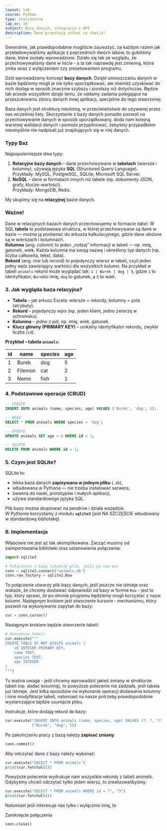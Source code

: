 ```yaml
---
layout: lab
course: Python
type: stacjonarne
lab_nr: 10
subject: Bazy danych, integracja z API
description: Dane przestają znikać co chwila!
---
```

Generalnie, jak prawdopodobnie mogliście zauważyć, za każdym razem jak przeładowywaliśmy aplikacje z poprzednich dwóch labów, to gubiliśmy dane, które zostały wprowadzone. Działo się tak ze względu, że przechowywaliśmy dane w liście - a ta tak naprawdę jest zmienną, która znika wraz z wyłączeniem czy zresetowaniem programu. 

Dziś wprowadzamy koncept **bazy danych**. Dzięki umieszczaniu danych w bazie będziemy mogli je nie tylko uporządkować, ale również uzyskiwać do nich dostęp w sposób znacznie szybszy i prostszy niż dotychczas. Będzie tak przede wszystkim dzięki temu, że oddamy zadania polegające na przeszukiwaniu zbioru danych innej aplikacji, specjalnie do tego stworzonej.

Baza danych jest strukturą nieulotną, w przeciwieństwie do używanej przez nas wcześniej listy. Skorzystanie z bazy danych ponadto pozwoli na przechowywanie danych w sposób uporządkowany, doda nam kolejną warstwę walidacji danych i pomoże przypilnować, żebyśmy przypadkiem nieumyślnie nie nadpisali już znajdujących się w niej danych. 

### Typy Baz

Najpopularniejsze dwa typy:
1. **Relacyjne bazy danych** – dane przechowywane w **tabelach** (wiersze i kolumny), używają języka **SQL** (Structured Query Language).  
    Przykłady: MySQL, PostgreSQL, SQLite, Microsoft SQL Server.
2. **NoSQL** – dane w formatach innych niż tabele (np. dokumenty JSON, grafy, klucze-wartości).  
    Przykłady: MongoDB, Redis.

My skupimy się na **relacyjnej** bazie danych.

### Ważne!

Dane w relacyjnych bazach danych przechowujemy w formacie *tabel*. W SQL **tabela** to podstawowa struktura, w której przechowywane są dane w bazie — można ją porównać do arkusza kalkulacyjnego, gdzie dane ułożone są w wierszach i kolumnach.  
**Kolumna** (ang. _column_) to jeden „rodzaj” informacji w tabeli — np. imię, gatunek, wiek. Każda kolumna ma swoją nazwę i określony typ danych (np. liczba całkowita, tekst, data).  
**Rekord** (ang. _row_ lub _record_) to pojedynczy wiersz w tabeli, czyli jeden pełny wpis zawierający wartości dla wszystkich kolumn. Na przykład w tabeli `animals` rekord może wyglądać tak: `1 | Burek | dog | 5`, gdzie `1` to identyfikator, `Burek`to imię, `dog` to gatunek, a `5` to wiek. 

### 3. Jak wygląda baza relacyjna?

- **Tabela** – jak arkusz Excela: wiersze = rekordy, kolumny = pola (atrybuty).
- **Rekord** – pojedynczy wpis (np. jeden klient, jedno zwierzę w schronisku).
- **Kolumna** – jedno z pól, np. imię, wiek, gatunek.
- **Klucz główny (PRIMARY KEY)** – unikalny identyfikator rekordu, zwykle liczba (`id`).

**Przykład – tabela `animals`:**

|id|name|species|age|
|---|---|---|---|
|1|Burek|dog|5|
|2|Filemon|cat|2|
|3|Nemo|fish|1|


### 4. Podstawowe operacje (CRUD)

```sql
-- CREATE
INSERT INTO animals (name, species, age) VALUES ('Burek', 'dog', 5);

-- READ
SELECT * FROM animals WHERE species = 'dog';

-- UPDATE
UPDATE animals SET age = 6 WHERE id = 1;

-- DELETE
DELETE FROM animals WHERE id = 1;
```


### 5. Czym jest SQLite?

SQLite to:

- lekka baza danych **zapisywana w jednym pliku** (`.db`),
- wbudowana w Pythona — nie trzeba instalować serwera,
- świetna do nauki, prototypów i małych aplikacji,
- używa standardowego języka SQL.

Plik bazy można skopiować na pendrive i działa wszędzie.  
W Pythonie korzystamy z modułu **`sqlite3`** (jest NA SZCZĘŚCIE wbudowany w standardową bibliotekę).

### 6. Implementacja

Właściwie nie jest aż tak skomplikowana. Zacząć musimy od zaimportowania biblioteki oraz ustanowienia połączenia:

```python
import sqlite3

# Połączenie z bazą (utworzy plik, jeśli go nie ma)
conn = sqlite3.connect("animals.db")
conn.row_factory = sqlite3.Row
```

To połączenie utworzy plik bazy danych, jeśli jeszcze nie istnieje oraz wskaże, że chcemy dostawać odpowiedzi od bazy w formie `Row` - jest to typ, który sprawi, że po stronie programu będziemy mogli korzystać z nazw kolumn. Następnym krokiem jest stworzenie *kursora* - mechanizmu, który pozwoli na wykonywanie zapytań do bazy:

```python
cur = conn.cursor()
```


Następnym krokiem będzie utworzenie tabeli:

```python
# Tworzenie tabeli
cur.execute("""
CREATE TABLE IF NOT EXISTS animals (
    id INTEGER PRIMARY KEY,
    name TEXT,
    species TEXT,
    age INTEGER
)
""")
```

Tu ważna uwaga - jeśli chcemy wprowadzić jakieś zmiany w strukturze tabeli (np. dodać kolumnę), to powyższe polecenie nie zadziała, jeśli tabela już istnieje. Jest kilka sposobów na wykonanie operacji dodawania kolumny i inne modyfikacje tabeli, natomiast na nasze potrzeby prawdopodobnie wystarczające będzie usunięcie pliku.

Instrukcje, które dodają rekord do bazy:

```python
cur.execute("INSERT INTO animals (name, species, age) VALUES (?, ?, ?)",
            ("Burek", "dog", 5))
```

Po zakończeniu pracy z bazą należy **zapisać zmiany**:

```python
conn.commit()
```

Aby odczytać dane z bazy należy wykonać:

```python
cur.execute("SELECT * FROM animals")
print(cur.fetchall())
```

Powyższe polecenie wydrukuje nam wszystkie rekordy z tabeli *animals*. Gdybyśmy chcieli odczytać tylko jeden wiersz, to zrealizowalibyśmy:

```python
cur.execute("SELECT * FROM animals WHERE id = ?", "3")  
print(cur.fetchall())
```

Natomiast jeśli interesuje nas tylko i wyłącznie imię, to 

Zamknięcie połączenia

```python
conn.close()
```
